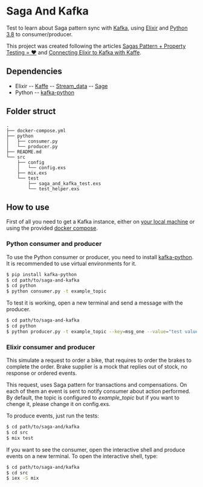 # Saga And Kafka

Test to learn about Saga pattern sync with [Kafka](https://kafka.apache.org/), using [Elixir](https://elixir-lang.org/) and [Python 3.8](https://www.python.org/) to consumer/producer.

This project was created following the articles [Sagas Pattern + Property Testing = ❤](https://medium.com/@iacobson/sagas-pattern-property-testing-%EF%B8%8F-fd98aa2ba17b) and [Connecting Elixir to Kafka with Kaffe](https://elixirschool.com/blog/elixir-kaffe-codealong/).

## Dependencies
- Elixir
-- [Kaffe](https://github.com/spreedly/kaffe)
-- [Stream_data](https://github.com/whatyouhide/stream_data)
-- [Sage](https://github.com/Nebo15/sage)
- Python
-- [kafka-python](https://github.com/dpkp/kafka-python)

## Folder struct
```
.
├── docker-compose.yml
├── python
│   ├── consumer.py
│   └── producer.py
├── README.md
└── src
    ├── config
    │   └── config.exs
    ├── mix.exs
    └── test
        ├── saga_and_kafka_test.exs
        └── test_helper.exs

```

## How to use

First of all you need to get a Kafka instance, either on [your local machine](https://kafka.apache.org/quickstart) or using the provided [docker compose](https://docs.docker.com/compose/reference/overview/).

### Python consumer and producer

To use the Python consumer or producer, you need to install [kafka-python](https://github.com/dpkp/kafka-python). It is recommended to use virtual environments for it.

```bash
$ pip install kafka-python
$ cd path/to/saga-and-kafka
$ cd python
$ python consumer.py -t example_topic
```

To test it is working, open a new terminal and send a message with the producer.

```bash
$ cd path/to/saga-and-kafka
$ cd python
$ python producer.py -t example_topic --key=msg_one --value="test value"
```

### Elixir consumer and producer

This simulate a request to order a bike, that requires to order the brakes to complete the order. Brake supplier is a mock that replies out of stock, no response or ordered events.

This request, uses Saga pattern for transactions and compensations. On each of them an event is sent to notify consumer about action performed. By default, the topic is configured to *example_topic* but if you want to chenge it, please change it on config.exs.

To produce events, just run the tests:

```bash
$ cd path/to/saga-and/kafka
$ cd src
$ mix test
```

If you want to see the consumer, open the interactive shell and produce events on a new terminal. To open the interactive shell, type:

```bash
$ cd path/to/saga-and/kafka
$ cd src
$ iex -S mix
```
